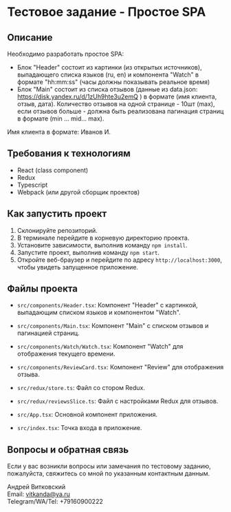 # Тестовое задание - Простое SPA

## Описание

Необходимо разработать простое SPA:

- Блок "Header" состоит из картинки (из открытых источников), выпадающего списка языков (ru, en) и компонента "Watch" в формате "hh:mm:ss" (часы должны показывать реальное время)
- Блок "Main" состоит из списка отзывов (данные из data.json: https://disk.yandex.ru/d/1zUh9hte3u2emQ ) в формате (имя клиента, отзыв, дата). Количество отзывов на одной странице - 10шт (max), если отзывов больше - должна быть реализована пагинация страниц в формате (min ... mid... max).

Имя клиента в формате: Иванов И.

## Требования к технологиям

- React (class component)
- Redux
- Typescript
- Webpack (или другой сборщик проектов)

## Как запустить проект

1. Склонируйте репозиторий.
2. В терминале перейдите в корневую директорию проекта.
3. Установите зависимости, выполнив команду `npm install`.
4. Запустите проект, выполнив команду `npm start`.
5. Откройте веб-браузер и перейдите по адресу `http://localhost:3000`, чтобы увидеть запущенное приложение.

## Файлы проекта

- `src/components/Header.tsx`: Компонент "Header" с картинкой, выпадающим списком языков и компонентом "Watch".
- `src/components/Main.tsx`: Компонент "Main" с списком отзывов и пагинацией страниц.
- `src/components/Watch/Watch.tsx`: Компонент "Watch" для отображения текущего времени.

- `src/components/ReviewCard.tsx`: Компонент "Review" для отображения отзыва.
- `src/redux/store.ts`: Файл со стором Redux.
- `src/redux/reviewsSlice.ts`: Файл с настройками Redux для отзывов.
- `src/App.tsx`: Основной компонент приложения.
- `src/index.tsx`: Точка входа в приложение.

## Вопросы и обратная связь

Если у вас возникли вопросы или замечания по тестовому заданию, пожалуйста, свяжитесь со мной по указанным контактным данным.

Андрей Витковский<br>
Email: vitkanda@ya.ru<br>
Telegram/WA/Tel: +79160900222
